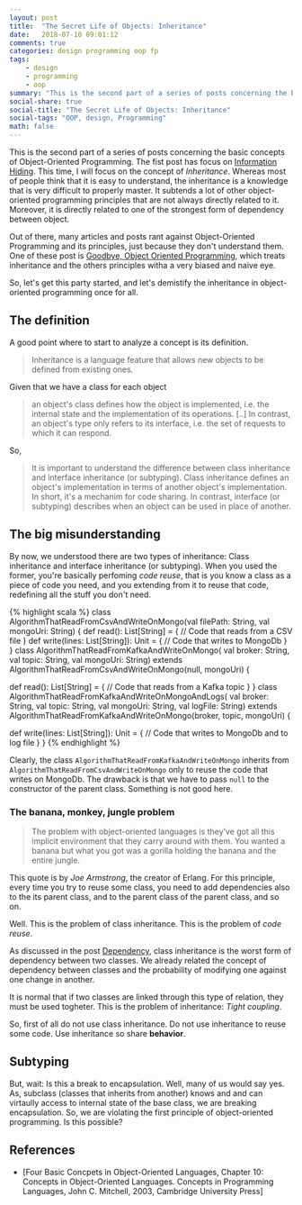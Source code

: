 ```yaml
---
layout: post
title:  "The Secret Life of Objects: Inheritance"
date:   2018-07-10 09:01:12
comments: true
categories: design programming oop fp
tags:
    - design
    - programming
    - oop
summary: "This is the second part of a series of posts concerning the basic concepts of Object-Oriented Programming. This time, I will focus on the concept of Inheritance. Whereas most of people think that it is easy to understand, the inheritance is a knowledge that is very difficult to properly master. It subtends a lot of other object-oriented programming principles that are not always directly related to it. Moreover, it is directly related to one of the strongest form of dependency between object. So, let's get this party started."
social-share: true
social-title: "The Secret Life of Objects: Inheritance"
social-tags: "OOP, design, Programming"
math: false
---
```


This is the second part of a series of posts concerning the basic concepts of Object-Oriented Programming. The fist post has focus on [Information Hiding](http://rcardin.github.io/design/programming/oop/fp/2018/06/13/the-secret-life-of-objects.html). This time, I will focus on the concept of _Inheritance_. Whereas most of people think that it is easy to understand, the inheritance is a knowledge that is very difficult to properly master. It subtends a lot of other object-oriented programming principles that are not always directly related to it. Moreover, it is 
directly related to one of the strongest form of dependency between object. 

Out of there, many articles and posts rant against Object-Oriented Programming and its principles, just because they don't understand them. One of these post is [Goodbye, Object Oriented Programming](https://medium.com/@cscalfani/goodbye-object-oriented-programming-a59cda4c0e53), which treats inheritance and the others principles witha a very biased and naive eye.

So, let's get this party started, and let's demistify the inheritance in object-oriented programming once for all.

## The definition
A good point where to start to analyze a concept is its definition.

> Inheritance is a language feature that allows new objects to be defined from existing ones.

Given that we have a class for each object

> an object's class defines how the object is implemented, i.e. the internal state and the implementation of its operations. [..] In contrast, an object's type only refers to its interface, i.e. the set of requests to which it can respond.

So,

> It is important to understand the difference between class inheritance and interface inheritance (or subtyping). Class inheritance defines an object's implementation in terms of another object's implementation. In short, it's a mechanim for code sharing. In contrast, interface (or subtyping) describes when an object can be used in place of another.

## The big misunderstanding

By now, we understood there are two types of inheritance: Class inheritance and interface inheritance (or subtyping). When you used the former, you're basically perfoming *code reuse*, that is you know a class as a piece of code you need, and you extending from it to reuse that code, redefining all the stuff you don't need.

{% highlight scala %}
class AlgorithmThatReadFromCsvAndWriteOnMongo(val filePath: String, val mongoUri: String) {
  def read(): List[String] = {
      // Code that reads from a CSV file
  }
  def write(lines: List[String]): Unit = {
      // Code that writes to MongoDb
  }
}
class AlgorithmThatReadFromKafkaAndWriteOnMongo(
  val broker: String, val topic: String, val mongoUri: String)
  extends AlgorithmThatReadFromCsvAndWriteOnMongo(null, mongoUri) {

  def read(): List[String] = {
      // Code that reads from a Kafka topic
  }
}
class AlgorithmThatReadFromKafkaAndWriteOnMongoAndLogs(
  val broker: String, val topic: String, val mongoUri: String, val logFile: String)
  extends AlgorithmThatReadFromKafkaAndWriteOnMongo(broker, topic, mongoUri) {

  def write(lines: List[String]): Unit = {
      // Code that writes to MongoDb and to log file
  }
}
{% endhighlight %}

Clearly, the class `AlgorithmThatReadFromKafkaAndWriteOnMongo` inherits from `AlgorithmThatReadFromCsvAndWriteOnMongo` only to reuse the code that writes on MongoDb. The drawback is that we have to pass `null` to the constructor of the parent class. Something is not good here.

### The banana, monkey, jungle problem

> The problem with object-oriented languages is they’ve got all this implicit environment that they carry around with them. You wanted a banana but what you got was a gorilla holding the banana and the entire jungle.

This quote is by _Joe Armstrong_, the creator of Erlang. For this principle, every time you try to reuse some class, you need to add dependencies also to the its parent class, and to the parent class of the parent class, and so on.

Well. This is the problem of class inheritance. This is the problem of _code reuse_.

As discussed in the post [Dependency](http://rcardin.github.io/programming/oop/software-engineering/2017/04/10/dependency-dot.html), class inheritance is the worst form of dependency between two classes. We already related the concept of dependency between classes and the probability of modifying one against one change in another.

It is normal that if two classes are linked through this type of relation, they must be used togheter. This is the problem of inheritance: _Tight coupling_.

So, first of all do not use class inheritance. Do not use inheritance to reuse some code. Use inheritance so share **behavior**.

## Subtyping

But, wait: Is this a break to encapsulation. Well, many of us would say yes. As, subclass (classes that inherits from another) knows and and can virtaully access to internal state of the base class, we are breaking encapsulation. So, we are violating the first principle of object-oriented programming. Is this possible? 

## References

- [Four Basic Concpets in Object-Oriented Languages, Chapter 10: Concepts in Object-Oriented Languages. Concepts in Programming Languages, John C. Mitchell, 2003, Cambridge University Press]